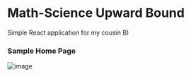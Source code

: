 # Math-Science Upward Bound
Simple React application for my cousin B)



### Sample Home Page
![image](https://github.com/user-attachments/assets/63ec8856-d095-465f-8b2c-b052bc5a3b69)
